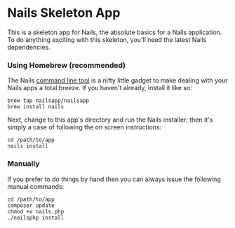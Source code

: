 # Nails Skeleton App

This is a skeleton app for Nails, the absolute basics for a Nails application. To do
anything exciting with this skeleton, you'll need the latest Nails dependencies.

### Using Homebrew (recommended)

The Nails [command line tool](https://github.com/nailsapp/command-line-tool) is a
nifty little gadget to make dealing with your Nails apps a total breeze. If you
haven't already, install it like so:

	brew tap nailsapp/nailsapp
	brew install nails

Next, change to this app's directory and run the Nails installer; then it's simply
a case of following the on screen instructions:

	cd /path/to/app
	nails install

### Manually

If you prefer to do things by hand then you can always issue the following manual
commands:

	cd /path/to/app
	composer update
	chmod +x nails.php
	./nailsphp install